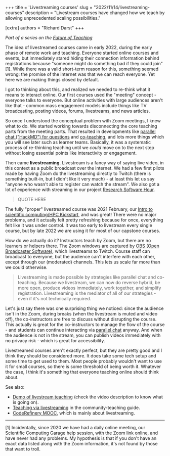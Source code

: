 +++
title = 'Livestreaming courses'
slug = "2022/11/14/livestreaming-courses"
description = "Livestream courses have changed how we teach by allowing unprecedented scaling possibilities."

[extra]
authors = "Richard Darst"
+++

*Part of a series on the [Future of
Teaching](@/blog/2022-10-17-future-of-teaching.md)*

The idea of livestreamed courses came in early 2022, during the early
phase of remote work and teaching.  Everyone started online courses
and events, but immediately stared hiding their connection information
behind registrations because "someone might do something bad if they
could join"[1].  While there was a valid short-term reason for this,
something seemed wrong: the promise of the internet was that we can
reach everyone.  Yet here we are making things closed by default.

I got to thinking about this, and realized we needed to re-think what
it means to interact online.  Our first courses used the "meeting"
concept - everyone talks to everyone.  But online activities with
large audiences aren't like that - common mass engagement models
include things like TV broadcasting, posting videos, forums,
livestreams, and news articles.

So once I understood the conceptual problem with Zoom meetings, I knew
what to do.  We started working towards disconnecting the core
teaching parts from the meeting parts.  That resulted in developments
like [parallel chat ("HackMD") for questions](LINK) and
[co-teaching](LINK), and lots more things which you will see later
such as learner teams.  Basically, it was a systematic process of
re-thinking teaching until we *could* move on to the next step without
losing essential points like interactivity or engagement.

Then came **livestreaming**.  Livestream is a fancy way of saying
live video, in this context as a public broadcast over the internet.
We had a few first pilots made by having Zoom do the livestreaming
directly to Twitch (there is something built-in, but I didn't like it
very much) - at least this let us say "anyone who wasn't able to
register can watch the stream".  We also got a lot of experience with
streaming in our project [Research Software
Hour](https://researchsoftwarehour.github.io).

> QUOTE HERE

The fully "proper" livestreamed course was 2021 February, our [Intro
to scientific computing/HPC
Kickstart](https://scicomp.aalto.fi/training/scip/winter-kickstart-2021/),
and was great!  There were no major problems, and it actually felt
pretty refreshing because for once, everything felt like it was under
control.  It was too early to livestream every single course, but by
late 2022 we are using it for most of our capstone courses.

How do we actually do it?  Instructors teach by Zoom, but there are
no learners or helpers there.  The Zoom windows are captured by [OBS
(Open Broadcaster Software)](https://obsproject.com/), which
livestreams to Twitch.  Course staff can broadcast to everyone, but
the audience can't interfere with each other, except through our
(moderated) channels.  This lets us scale far more than we could
otherwise.

> Livestreaming is made possible by strategies like parallel chat and
> co-teaching.  Because we livestream, we can now do reverse hybrid,
> be more open, produce videos immediately, work together, and
> simplify registration.  Livestreaming is the mediator of all of our
> strategies - even if it's not technically required.

Let's just say there was one surprising thing we noticed: since the
audience isn't in the Zoom, during breaks (when the livestream is
muted and video off), the co-instructors are free to discuss without
disrupting the course.  This actually is great for the co-instructors
to manage the flow of the course - and students can continue
interacting via [parallel chat](LINK) anyway.  And when the audience
is not in the stream, you can publish videos immediately with no
privacy risk - which is great for accessibility.

Livestreamed courses aren't exactly perfect, but they are pretty good
and I think they should be considered more.  It does take some tech
setup and some time to get used to them.  Most people probably
wouldn't want to use it for small courses, so there is some threshold
of being worth it.  Whatever the case, I think it's something that
everyone teaching online should think about.


See also:
* [Demo of livestream
  teaching](https://www.youtube.com/watch?v=WjmttAniZX8) (check the
  video description to know what is going on).
* [Teaching via
  livestreaming](https://coderefinery.github.io/manuals/livestream-teaching/)
  in the community-teaching guide.
* [CodeRefinery
  MOOC](https://coderefinery.github.io/manuals/coderefinery-mooc/),
  which is mainly about livestreaming.

---

[1] Incidentally, since 2020 we have had a daily online meeting, our
Scientific Computing Garage help session, with the Zoom link online,
and have never had any problems.  My hypothesis is that if you don't
have an exact data listed along with the Zoom information, it's not
found by those that want to troll.
